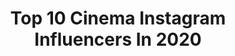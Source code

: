 ---
title: Top 10 Cinema Instagram Influencers In 2020
description: >-
  Find top cinema Instagram influencers in 2020. Most popular hashtags: #stayhome #staysafe #cinematographer #dop.
platform: Instagram
profiles:
  - username: "nimbus_independent"
    fullname: >-
      Nimbus Independent
    location: ""
    followers: 31253
    engagement: 290
    commentsToLikes: 0.012753
    id: ck55q0qnvbtyw0i11cmq96akx
    verified: false
    hashtags: "#drawfromhere, #drawnfromhere"
  - username: "greenfolk_girl"
    fullname: >-
      EXPLORER🌍
    location: ""
    followers: 20661
    engagement: 788
    commentsToLikes: 0.064018
    id: ck5c5uip046760i11l8ltyibi
    verified: false
    hashtags: "#beautybloggers, #coronanews, #socialdistancing, #dametraveler"
  - username: "chalta_firtaa"
    fullname: >-
      Chetan S Uike | NAGPUR
    location: "India"
    followers: 5725
    engagement: 1826
    commentsToLikes: 0.062715
    id: ck55lg1m01hdb0i11s28r5jew
    verified: false
    hashtags: "#cricket, #nustaharamkhor, #mypixeldiary, #coronavirus"
  - username: "abrahamwilliamsdp"
    fullname: >-
      Abraham Williams
    location: "United States"
    followers: 5712
    engagement: 1415
    commentsToLikes: 0.057441
    id: ck6tjx74f3lhz0j71m9ye1w71
    verified: false
    hashtags: "#hawaii, #cinematographer, #setlife, #dop"
  - username: "shotbyalberto"
    fullname: >-
      
    location: "United States"
    followers: 7130
    engagement: 1086
    commentsToLikes: 0.121620
    id: ck6u3u0d9zvfd0j71eqvmtbek
    verified: false
    hashtags: "#valentinesday, #blackmamba, #newyorktough"
  - username: "dhruwal.patel"
    fullname: >-
      Dhruwal patel
    location: "India"
    followers: 12990
    engagement: 1594
    commentsToLikes: 0.044926
    id: ck5cib262sbp00i112ozlpo5v
    verified: false
    hashtags: "#sidnaaz, #shoottime, #arri, #dop"
  - username: "shotbycones"
    fullname: >-
      Cones
    location: "United States"
    followers: 26737
    engagement: 1116
    commentsToLikes: 0.036404
    id: ck5c060jxsigs0i113u4rg1bt
    verified: false
    hashtags: ""
  - username: "_kwadwoagyapong"
    fullname: >-
      Kwadwo Agyapong
    location: "United States"
    followers: 8200
    engagement: 804
    commentsToLikes: 0.130518
    id: ck5hnpiplo6540i11lc0mao9p
    verified: false
    hashtags: "#ijustputlotionon, #iseeyoulookingatmyknuckles, #passthesheabutter, #muscletech"
  - username: "clara_segura_actriu"
    fullname: >-
      Clara Segura
    location: ""
    followers: 8278
    engagement: 1347
    commentsToLikes: 0.033458
    id: ck6tp1hmahb230j71uh0rslbi
    verified: false
    hashtags: "#canquel, #coberturacomedia, #yomecorono"
  - username: "tbailes875"
    fullname: >-
      Tyler Bailey
    location: "United States"
    followers: 13078
    engagement: 1110
    commentsToLikes: 0.058591
    id: ck5q6j9i2xm4j0i11xwk7r1b7
    verified: false
    hashtags: "#ifitdiesitdies"
---
